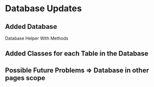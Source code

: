 # Database Updates

## Added Database

Database Helper With Methods

## Added Classes for each Table in the Database

## Possible Future Problems => Database in other pages scope